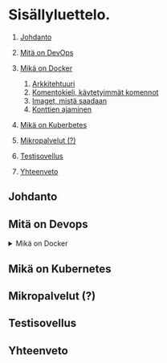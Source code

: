 # Sisällyluettelo.

1. [Johdanto](#Johdanto)
2. [Mitä on DevOps](#mita-on-devops)
3. [Mikä on Docker](#mika-on-docker) 
    1. [Arkkitehtuuri](#arkkitehtuuri1)
    2. [Komentokieli, käytetyimmät komennot](#komennot)
    3. [Imaget, mistä saadaan](#imaget)
    4. [Konttien ajaminen](#kontit)


4. [Mikä on Kuberbetes](#mika-on-kubernetes)
5. [Mikropalvelut (?)](#mikropalvelut)
6. [Testisovellus](#Testisovellus)
7. [Yhteenveto](#Yhteenveto)

## Johdanto  <a name="Johdanto"></a>
## Mitä on Devops <a name="mita-on-devops"></a>
<details>

<summary>Mikä on Docker <a name="mika-on-docker"></a></summary>

Tähän tulee tekstiä.
    
### Arkkitehtuuri <a name="arkkitehtuuri1"></a>

### Komentokieli, käytetyimmät komennot  <a name="komennot"></a>

### Imaget, mistä saadaan <a name="imaget"></a>

### Konttien ajaminen <a name="kontit"></a>

</details>

## Mikä on Kubernetes  <a name="mika-on-kubernetes"></a>
## Mikropalvelut (?)  <a name="mikropalvelut"></a>
## Testisovellus  <a name="Testisovellus"></a>
## Yhteenveto  <a name="Yhteenveto"></a>




